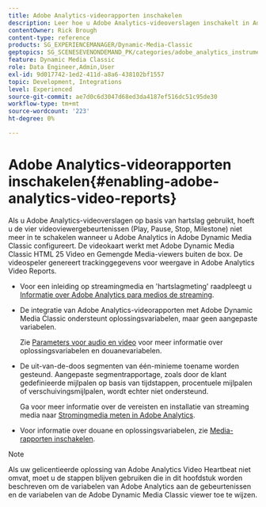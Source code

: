 ```yaml
---
title: Adobe Analytics-videorapporten inschakelen
description: Leer hoe u Adobe Analytics-videoverslagen inschakelt in Adobe Dynamic Media Classic.
contentOwner: Rick Brough
content-type: reference
products: SG_EXPERIENCEMANAGER/Dynamic-Media-Classic
geptopics: SG_SCENESEVENONDEMAND_PK/categories/adobe_analytics_instrumentation_kit
feature: Dynamic Media Classic
role: Data Engineer,Admin,User
exl-id: 9d017742-1ed2-411d-a8a6-438102bf1557
topic: Development, Integrations
level: Experienced
source-git-commit: ae7d0c6d3047d68ed3da4187ef516dc51c95de30
workflow-type: tm+mt
source-wordcount: '223'
ht-degree: 0%

---
```


# Adobe Analytics-videorapporten inschakelen{#enabling-adobe-analytics-video-reports}

Als u Adobe Analytics-videoverslagen op basis van hartslag gebruikt, hoeft u de vier videoviewergebeurtenissen (Play, Pause, Stop, Milestone) niet meer in te schakelen wanneer u Adobe Analytics in Adobe Dynamic Media Classic configureert. De videokaart werkt met Adobe Dynamic Media Classic HTML 25 Video en Gemengde Media-viewers buiten de box. De videospeler genereert trackinggegevens voor weergave in Adobe Analytics Video Reports.

* Voor een inleiding op streamingmedia en &#39;hartslagmeting&#39; raadpleegt u [Informatie over Adobe Analytics para medios de streaming](https://experienceleague.adobe.com/docs/media-analytics/using/media-overview.html).

* De integratie van Adobe Analytics-videorapporten met Adobe Dynamic Media Classic ondersteunt oplossingsvariabelen, maar geen aangepaste variabelen.

  Zie [Parameters voor audio en video](https://experienceleague.adobe.com/docs/media-analytics/using/implementation/variables/audio-video-parameters.html) voor meer informatie over oplossingsvariabelen en douanevariabelen.

* De uit-van-de-doos segmenten van één-minieme toename worden gesteund. Aangepaste segmentrapportage, zoals door de klant gedefinieerde mijlpalen op basis van tijdstappen, procentuele mijlpalen of verschuivingsmijlpalen, wordt echter niet ondersteund.

  Ga voor meer informatie over de vereisten en installatie van streaming media naar [Stromingmedia meten in Adobe Analytics](https://experienceleague.adobe.com/docs/media-analytics/using/media-overview.html).

* Voor informatie over douane en oplossingsvariabelen, zie [Media-rapporten inschakelen](https://experienceleague.adobe.com/docs/media-analytics/using/media-reports/media-reports-enable.html?lang=en#media-reports).

>[!NOTE]
>
>Als uw gelicentieerde oplossing van Adobe Analytics Video Heartbeat niet omvat, moet u de stappen blijven gebruiken die in dit hoofdstuk worden beschreven om de variabelen van Adobe Analytics aan de gebeurtenissen en de variabelen van de Adobe Dynamic Media Classic viewer toe te wijzen.
